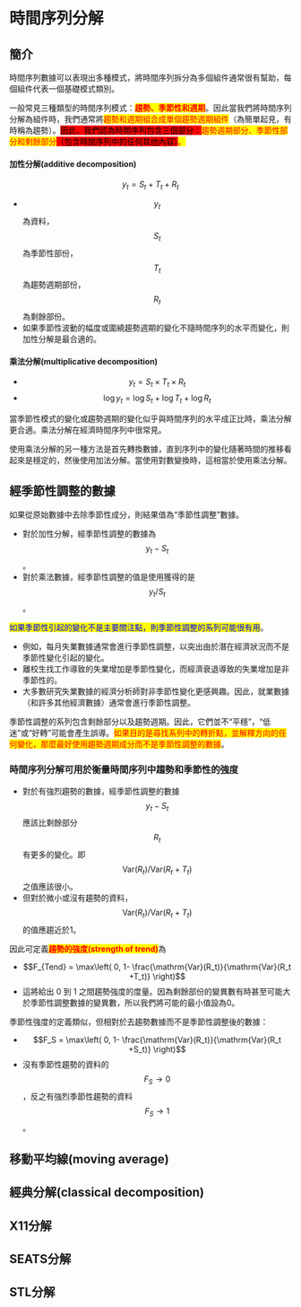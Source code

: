 # 時間序列分解

## 簡介

時間序列數據可以表現出多種模式，將時間序列拆分為多個組件通常很有幫助，每個組件代表一個基礎模式類別。

一般常見三種類型的時間序列模式：<mark style="color:red;">**趨勢、季節性和週期**</mark>。因此當我們將時間序列分解為組件時，我們通常將<mark style="color:red;">趨勢和週期組合成單個趨勢週期組件</mark>（為簡單起見，有時稱為趨勢）。<mark style="background-color:red;">因此，我們認為時間序列包含三個部分：</mark><mark style="background-color:red;"><mark style="color:red;">趨勢週期部分、季節性部分和剩餘部分<mark style="color:red;"></mark><mark style="background-color:red;">（包含時間序列中的任何其他內容）</mark>。

#### 加性分解(additive decomposition)

$$y_t=S_t+T_t+R_t$$

* $$y_t$$為資料，$$S_t$$為季節性部份，$$T_t$$為趨勢週期部份，$$R_t$$為剩餘部份。
* 如果季節性波動的幅度或圍繞趨勢週期的變化不隨時間序列的水平而變化，則加性分解是最合適的。

#### 乘法分解(multiplicative decomposition)

* $$y_t=S_t \times T_t \times R_t$$
* $$\log y_t=\log S_t + \log T_t + \log R_t$$

當季節性模式的變化或趨勢週期的變化似乎與時間序列的水平成正比時，乘法分解更合適。乘法分解在經濟時間序列中很常見。

使用乘法分解的另一種方法是首先轉換數據，直到序列中的變化隨著時間的推移看起來是穩定的，然後使用加法分解。當使用對數變換時，這相當於使用乘法分解。

## 經季節性調整的數據

如果從原始數據中去除季節性成分，則結果值為“季節性調整”數據。

* 對於加性分解，經季節性調整的數據為$$y_t-S_t$$。
* 對於乘法數據，經季節性調整的值是使用獲得的是$$y_t / S_t$$。

<mark style="color:blue;">如果季節性引起的變化不是主要關注點，則季節性調整的系列可能很有用</mark>。

* 例如，每月失業數據通常會進行季節性調整，以突出由於潛在經濟狀況而不是季節性變化引起的變化。
* 離校生找工作導致的失業增加是季節性變化，而經濟衰退導致的失業增加是非季節性的。
* 大多數研究失業數據的經濟分析師對非季節性變化更感興趣。因此，就業數據（和許多其他經濟數據）通常會進行季節性調整。

季節性調整的系列包含剩餘部分以及趨勢週期。因此，它們並不“平穩”，“低迷”或“好轉”可能會產生誤導。<mark style="color:red;">如果目的是尋找系列中的轉折點，並解釋方向的任何變化，那麼最好使用趨勢週期成分而不是季節性調整的數據</mark>。

### 時間序列分解可用於衡量時間序列中趨勢和季節性的強度

* &#x20;對於有強烈趨勢的數據，經季節性調整的數據$$y_t - S_t$$應該比剩餘部分$$R_t$$有更多的變化。即$$\mathrm{Var}(R_t)/\mathrm{Var}(R_t +T_t)$$之值應該很小。
* 但對於微小或沒有趨勢的資料，$$\mathrm{Var}(R_t)/\mathrm{Var}(R_t +T_t)$$的值應趨近於1。

因此可定義<mark style="color:red;">**趨勢的強度(strength of trend)**</mark>為

* $$F_{Tend} = \max\left( 0,  1- \frac{\mathrm{Var}(R_t)}{\mathrm{Var}(R_t +T_t)} \right)$$
* 這將給出 0 到 1 之間趨勢強度的度量。因為剩餘部份的變異數有時甚至可能大於季節性調整數據的變異數，所以我們將可能的最小值設為0。

季節性強度的定義類似，但相對於去趨勢數據而不是季節性調整後的數據：

* $$F_S = \max\left( 0,  1- \frac{\mathrm{Var}(R_t)}{\mathrm{Var}(R_t +S_t)} \right)$$
* 沒有季節性趨勢的資料的$$F_S \rightarrow 0$$，反之有強烈季節性趨勢的資料$$F_S \rightarrow 1$$。

## 移動平均線(moving average)

## 經典分解(classical decomposition)

## X11分解

## SEATS分解

## STL分解
